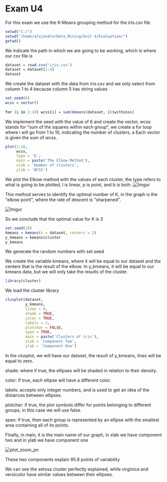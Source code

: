 # Exam U4

For this exam we use the K-Means grouping method for the iris.csv file
```R
setwd("C:/")
setwd("/home/alejandro/Data_Mining/Unit 4/Evaluation/")
getwd()
```
We indicate the path in which we are going to be working, which is where our csv file is

```R
dataset = read.csv('iris.csv')
dataset = dataset[1:4]
dataset
```
We create the dataset with the data from iris.csv and we only select from column 1 to 4 because column 5 has string values

```R
set.seed(6)
wcss = vector()
                   
for (i in 1:10) wcss[i] = sum(kmeans(dataset, i)$withinss)
```
We implement the seed with the value of 6 and create the vector, wcss stands for "sum of the squares within each group", we create a for loop where i will go from 1 to 10, indicating the number of clusters, a Each vector is given the sum of wcss.

```R
plot(1:10,
     wcss,
     type = 'b',
     main = paste('The Elbow Method'),
     xlab = 'Number of clusters',
     ylab = 'WCSS')
```
We plot the Elbow method with the values of each cluster, the type refers to what is going to be plotted, l is linear, p is point, and b is both.
![Imgur](https://imgur.com/SiBcgLn.png)

This method serves to identify the optimal number of K, in the graph is the "elbow point", where the rate of descent is "sharpened".

![Imgur](https://imgur.com/T6lFpNL.png)

So we conclude that the optimal value for K is 3


```R
set.seed(29)
kmeans = kmeans(x = dataset, centers = 3)
y_kmeans = kmeans$cluster
y_kmeans
```
We generate the random numbers with set.seed

We create the variable kmeans, where it will be equal to our dataset and the centers that is the result of the elbow.
In y_kmeans, it will be equal to our kmeans data, but we will only take the results of the cluster.

```R
library(cluster)
```
We load the cluster library

```R
clusplot(dataset,
         y_kmeans,
         lines = 0,
         shade = TRUE,
         color = TRUE,
         labels = 2,
         plotchar = FALSE,
         span = TRUE,
         main = paste('Clusters of iris'),
         xlab = 'Component Two',
         ylab = 'Component One')
```
In the clusplot, we will have our dataset, the result of y_kmeans, lines will be equal to zero.

shade: where if true, the ellipses will be shaded in relation to their density.

color: if true, each ellipse will have a different color.

labels: accepts only integer numbers, and is used to get an idea of the distances between ellipses.

plotchar: if true, the plot symbols differ for points belonging to different groups, in this case we will use false.

span: if true, then each group is represented by an ellipse with the smallest area containing all of its points.

Finally, in main, it is the main name of our graph, in xlab we have component two and in ylab we have component one

![plot_zoom_pn](https://i.imgur.com/YTGfd3A.png)

These two components explain 95.8 points of variability

We can see the setosa cluster perfectly explained, while virginica and versicolor have similar values between their ellipses.